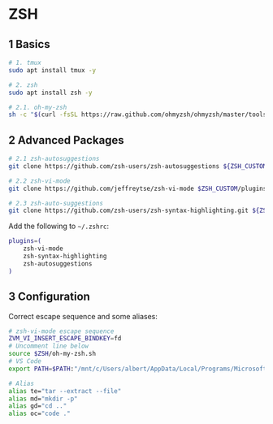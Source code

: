 # ZSH

## 1 Basics

```sh
# 1. tmux
sudo apt install tmux -y

# 2. zsh
sudo apt install zsh -y

# 2.1. oh-my-zsh
sh -c "$(curl -fsSL https://raw.github.com/ohmyzsh/ohmyzsh/master/tools/install.sh)"
```

## 2 Advanced Packages

```sh
# 2.1 zsh-autosuggestions
git clone https://github.com/zsh-users/zsh-autosuggestions ${ZSH_CUSTOM:-~/.oh-my-zsh/custom}/plugins/zsh-autosuggestions

# 2.2 zsh-vi-mode
git clone https://github.com/jeffreytse/zsh-vi-mode $ZSH_CUSTOM/plugins/zsh-vi-mode

# 2.3 zsh-auto-suggestions
git clone https://github.com/zsh-users/zsh-syntax-highlighting.git ${ZSH_CUSTOM:-~/.oh-my-zsh/custom}/plugins/zsh-syntax-highlighting
```

Add the following to `~/.zshrc`:

```sh
plugins=( 
    zsh-vi-mode
    zsh-syntax-highlighting
    zsh-autosuggestions
)
```

## 3 Configuration

Correct escape sequence and some aliases:

```sh
# zsh-vi-mode escape sequence
ZVM_VI_INSERT_ESCAPE_BINDKEY=fd
# Uncomment line below
source $ZSH/oh-my-zsh.sh
# VS Code
export PATH=$PATH:"/mnt/c/Users/albert/AppData/Local/Programs/Microsoft VS Code/bin"

# Alias
alias te="tar --extract --file"
alias md="mkdir -p"
alias gd="cd .."
alias oc="code ."
```
